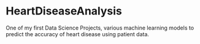 # HeartDiseaseAnalysis
One of my first Data Science Projects, various machine learning models to predict the accuracy of heart disease using patient data.
